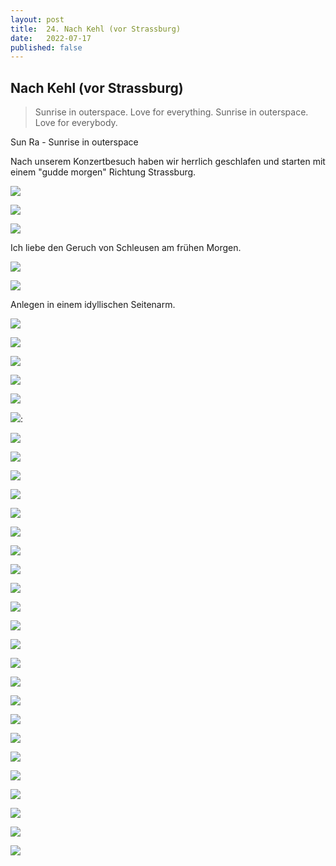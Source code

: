 ```yaml
---
layout: post
title:  24. Nach Kehl (vor Strassburg)
date:   2022-07-17
published: false
---
```


##  Nach Kehl (vor Strassburg) ##

> Sunrise in outerspace. Love for everything.
Sunrise in outerspace. Love for everybody.

Sun Ra - Sunrise in outerspace

Nach unserem Konzertbesuch haben wir herrlich geschlafen und starten mit einem "gudde morgen" Richtung Strassburg.

![](/img/20220717_ms_res_kehl_0.jpg)

![](/img/20220717_ms_res_kehl_1.jpg)

![](/img/20220717_ms_res_kehl_2.jpg)

Ich liebe den Geruch von Schleusen am frühen Morgen.

![](/img/20220717_ms_res_kehl_3.jpg)

![](/img/20220717_ms_res_kehl_4.jpg)

Anlegen in einem idyllischen Seitenarm.

![](/img/20220717_ms_res_kehl_5.jpg)

![](/img/20220717_ms_res_kehl_6.jpg)

![](/img/20220717_ms_res_kehl_7.jpg)

![](/img/20220717_ms_res_kehl_8.jpg)

![](/img/20220717_ms_res_kehl_9.jpg)

![](/img/20220717_ms_res_kehl_10.jpg):

![](/img/20220717_ms_res_kehl_11.jpg)

![](/img/20220717_ms_res_kehl_12.jpg)

![](/img/20220717_ms_res_kehl_13.jpg)

![](/img/20220717_ms_res_kehl_14.jpg)

![](/img/20220717_ms_res_kehl_15.jpg)

![](/img/20220717_ms_res_kehl_16.jpg)

![](/img/20220717_ms_res_kehl_17.jpg)

![](/img/20220717_ms_res_kehl_18.jpg)

![](/img/20220717_ms_res_kehl_19.jpg)

![](/img/20220717_ms_res_kehl_20.jpg)

![](/img/20220717_ms_res_kehl_21.jpg)

![](/img/20220717_ms_res_kehl_22.jpg)

![](/img/20220717_ms_res_kehl_23.jpg)

![](/img/20220717_ms_res_kehl_24.jpg)

![](/img/20220717_ms_res_kehl_25.jpg)

![](/img/20220717_ms_res_kehl_26.jpg)

![](/img/20220717_ms_res_kehl_27.jpg)

![](/img/20220717_ms_res_kehl_28.jpg)

![](/img/20220717_ms_res_kehl_29.jpg)

![](/img/20220717_ms_res_kehl_30.jpg)

![](/img/20220717_ms_res_kehl_31.jpg)

![](/img/20220717_ms_res_kehl_32.jpg)

![](/img/20220717_ms_res_kehl_33.jpg)
